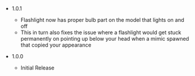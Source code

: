 - 1.0.1
  - Flashlight now has proper bulb part on the model that lights on and off
  - This in turn also fixes the issue where a flashlight would get stuck permanently on pointing up below your head when a mimic spawned that copied your appearance

- 1.0.0
  - Initial Release
